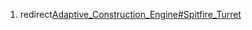 1.  redirect[Adaptive_Construction_Engine#Spitfire_Turret](/Adaptive_Construction_Engine#Spitfire_Turret "wikilink")
